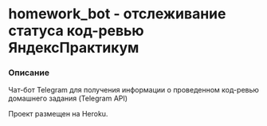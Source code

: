 # homework_bot - отслеживание статуса код-ревью ЯндексПрактикум

### Описание

Чат-бот Telegram для получения информации о проведенном код-ревью домашнего задания (Telegram API)

Проект размещен на Heroku.
